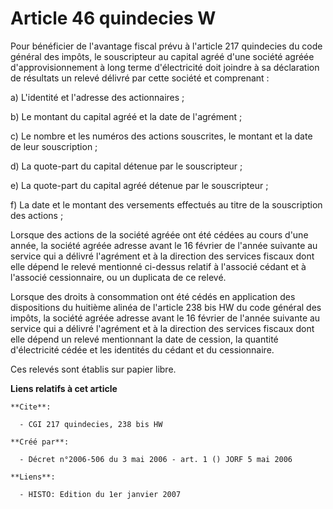 # Article 46 quindecies W

Pour bénéficier de l'avantage fiscal prévu à l'article 217 quindecies du code général des impôts, le souscripteur au capital
agréé d'une société agréée d'approvisionnement à long terme d'électricité doit joindre à sa déclaration de résultats un
relevé délivré par cette société et comprenant :

a) L'identité et l'adresse des actionnaires ;

b) Le montant du capital agréé et la date de l'agrément ;

c) Le nombre et les numéros des actions souscrites, le montant et la date de leur souscription ;

d) La quote-part du capital détenue par le souscripteur ;

e) La quote-part du capital agréé détenue par le souscripteur ;

f) La date et le montant des versements effectués au titre de la souscription des actions ;

Lorsque des actions de la société agréée ont été cédées au cours d'une année, la société agréée adresse avant le 16 février
de l'année suivante au service qui a délivré l'agrément et à la direction des services fiscaux dont elle dépend le relevé
mentionné ci-dessus relatif à l'associé cédant et à l'associé cessionnaire, ou un duplicata de ce relevé.

Lorsque des droits à consommation ont été cédés en application des dispositions du huitième alinéa de l'article 238 bis HW du
code général des impôts, la société agréée adresse avant le 16 février de l'année suivante au service qui a délivré
l'agrément et à la direction des services fiscaux dont elle dépend un relevé mentionnant la date de cession, la quantité
d'électricité cédée et les identités du cédant et du cessionnaire.

Ces relevés sont établis sur papier libre.

**Liens relatifs à cet article**

	**Cite**:

	  - CGI 217 quindecies, 238 bis HW

	**Créé par**:

	  - Décret n°2006-506 du 3 mai 2006 - art. 1 () JORF 5 mai 2006

	**Liens**:

	  - HISTO: Edition du 1er janvier 2007
